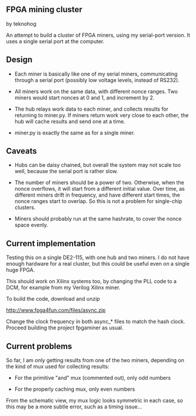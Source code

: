 FPGA mining cluster
-------------------

by teknohog

An attempt to build a cluster of FPGA miners, using my serial-port
version. It uses a single serial port at the computer.


Design
------

* Each miner is basically like one of my serial miners, communicating
  through a serial port (possibly low voltage levels, instead of
  RS232).

* All miners work on the same data, with different nonce ranges. Two
  miners would start nonces at 0 and 1, and increment by 2.

* The hub relays work data to each miner, and collects results for
  returning to miner.py. If miners return work very close to each
  other, the hub will cache results and send one at a time.
 
* miner.py is exactly the same as for a single miner.


Caveats
-------

* Hubs can be daisy chained, but overall the system may not scale too
  well, because the serial port is rather slow.

* The number of miners should be a power of two. Otherwise, when the
  nonce overflows, it will start from a different initial value. Over
  time, as different miners drift in frequency, and have different
  start times, the nonce ranges start to overlap. So this is not a
  problem for single-chip clusters.

* Miners should probably run at the same hashrate, to cover the nonce
  space evenly.


Current implementation
----------------------

Testing this on a single DE2-115, with one hub and two miners. I do
not have enough hardware for a real cluster, but this could be useful
even on a single huge FPGA.

This should work on Xilinx systems too, by changing the PLL code to a
DCM, for example from my Verilog Xilinx miner.

To build the code, download and unzip

http://www.fpga4fun.com/files/async.zip

Change the clock frequency in both async_* files to match the hash
clock. Proceed building the project fpgaminer as usual.


Current problems
----------------

So far, I am only getting results from one of the two miners,
depending on the kind of mux used for collecting results:

* For the primitive "and" mux (commented out), only odd numbers

* For the properly caching mux, only even numbers

From the schematic view, my mux logic looks symmetric in each case, so
this may be a more subtle error, such as a timing issue...
